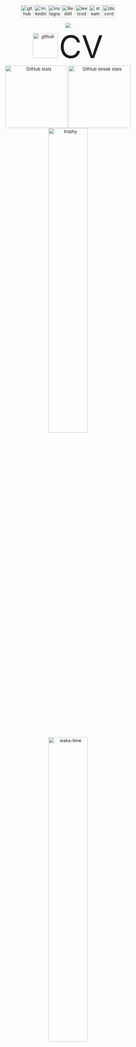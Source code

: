 <div align="center">

[<img src='https://cdn.simpleicons.org/github/black/white' alt='github' height='40'>](https://github.com/ChuufMaster)  [<img src='https://cdn.simpleicons.org/linkedin/black/white' alt='linkedin' height='40'>](https://www.linkedin.com/in/ivan-horak-computer-science/)  [<img src='https://cdn.simpleicons.org/instagram/black/white' alt='instagram' height='40'>](https://www.instagram.com/ivan_horak/)  [<img src='https://cdn.simpleicons.org/reddit/black/white' alt='Reddit' height='40'>](https://www.reddit.com/user/ivan_horak)  [<img src='https://cdn.simpleicons.org/leetcode/black/white' alt='leetcode' height='40'>](Chuuf_Master)  [<img src='https://cdn.simpleicons.org/steam/black/white' alt='steam' height='40'>](https://steamcommunity.com/id/chuuf_master/)  [<img src='https://cdn.simpleicons.org/discord/black/white' alt='discord' height='40'>](discordapp.com/users/611781627248508931)  

<div align="center">
  <img src="https://komarev.com/ghpvc/?username=ChuufMaster&style=for-the-badge">
</div>

<div align="center">
  <img src='https://cdn.simpleicons.org/Read.cv/black/white' alt='github' height='80' href="https://chuufmaster.github.io/CV/CV.pdf">
  <a href="https://chuufmaster.github.io/CV/CV.pdf" style="font-size: 100px; text-decoration: none">  CV  </a>
</div>
    <a  ><img align="center" src="https://github-readme-stats.vercel.app/api?username=ChuufMaster&theme=tokyonight&show_icons=true&hide_border=true" height='200' alt="GitHub stats"></a>
    <a ><img align="center" src="https://streak-stats.demolab.com/?user=ChuufMaster&hide_border=true&theme=tokyonight" height='200' alt="GitHub streak stats"></a>
    <a ><img align="center" src="https://github-profile-trophy.vercel.app/?username=ChuufMaster&column=4&margin-w=5&margin-h=5&no-frame=true&theme=tokyonight&rank=-?" width="50%" alt="trophy"></a>
    <a >
      <img align="center" src="https://github-readme-stats.vercel.app/api/wakatime?username=ChuufMaster&show_icons=true&hide_border=true&theme=tokyonight&layout=compact" width="50%" alt="waka-time">
    </a>
<!--     <a align="center">
      <p>
        <img src="https://github-readme-stats.vercel.app/api/pin/?username=ChuufMaster&repo=markdown-toc&hide_border=true&theme=tokyonight"  alt="markdown-toc">
          <p>
        <img src="https://github-readme-stats.vercel.app/api/pin/?username=ChuufMaster&repo=buffer-vacuum&hide_border=true&theme=tokyonight"  alt="markdown-toc">
      </p>
      <img  align="center" src="https://github-readme-stats.vercel.app/api/top-langs/?username=ChuufMaster&theme=tokyonight&hide_border=true&show_icons=true&card_width=500&exclude_repo=COS214_Prac5" alt="Top Langs">
    </a> -->
<table >
  <tr>
    <td width='50%' >
      <div>
        <img src="https://github-readme-stats.vercel.app/api/pin/?username=ChuufMaster&repo=markdown-toc&hide_border=true&theme=tokyonight"  alt="markdown-toc">
        <img src="https://github-readme-stats.vercel.app/api/pin/?username=ChuufMaster&repo=buffer-vacuum&hide_border=true&theme=tokyonight"  alt="markdown-toc">
      </div>
    </td>
    <td width='50%' ><img src="https://github-readme-stats.vercel.app/api/top-langs/?username=ChuufMaster&theme=tokyonight&hide_border=true&show_icons=true&card_width=500&exclude_repo=COS214_Prac5" alt="Top Langs"></td>
  </tr>
</table>

</div>
